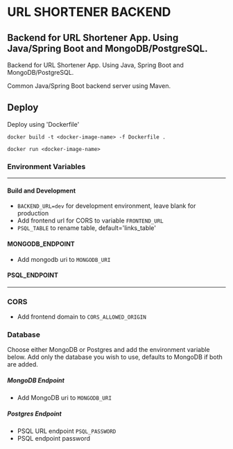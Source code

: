 # URL SHORTENER BACKEND

Backend for URL Shortener App. Using Java/Spring Boot and MongoDB/PostgreSQL.
---
Backend for URL Shortener App. Using Java, Spring Boot and MongoDB/PostgreSQL.

Common Java/Spring Boot backend server using Maven.

## Deploy

Deploy using 'Dockerfile'

`docker build -t <docker-image-name> -f Dockerfile .`

`docker run <docker-image-name>`

### Environment Variables
---
#### Build and Development
- `BACKEND_URL=dev` for development environment, leave blank for production
- Add frontend url for CORS to variable `FRONTEND_URL`
- `PSQL_TABLE` to rename table, default='links_table'

#### MONGODB_ENDPOINT
- Add mongodb uri to `MONGODB_URI`

#### PSQL_ENDPOINT
---
### CORS
- Add frontend domain to `CORS_ALLOWED_ORIGIN` 

### Database
Choose either MongoDB or Postgres and add the environment variable below. Add only the database you wish to use, defaults to MongoDB if both are added.

##### MongoDB Endpoint
- Add MongoDB uri to `MONGODB_URI`

##### Postgres Endpoint
- PSQL URL endpoint `PSQL_PASSWORD`
- PSQL endpoint password
